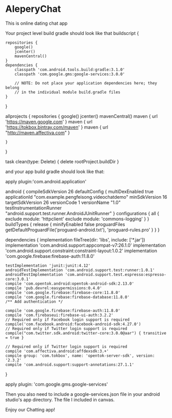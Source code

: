 # AleperyChat
This is online dating chat app

Your project level build gradle should look like that
buildscript {
    
    repositories {
        google()
        jcenter()
        mavenCentral()
    }
    dependencies {
        classpath 'com.android.tools.build:gradle:3.1.0'
        classpath 'com.google.gms:google-services:3.0.0'

        // NOTE: Do not place your application dependencies here; they belong
        // in the individual module build.gradle files
    }
}

allprojects {
    repositories {
        google()
        jcenter()
        mavenCentral()
        maven { url 'https://maven.google.com' }
        maven { url 'https://tokbox.bintray.com/maven' }
        maven { url "http://maven.affectiva.com" }

    }
}



task clean(type: Delete) {
    delete rootProject.buildDir
}

and your app build gradle should look like that:

apply plugin:'com.android.application'

android {
    compileSdkVersion 26
    defaultConfig {
        multiDexEnabled true
        applicationId "com.example.pengfeisong.videochatdemo"
        minSdkVersion 16
        targetSdkVersion 26
        versionCode 1
        versionName "1.0"
        testInstrumentationRunner "android.support.test.runner.AndroidJUnitRunner"
    }
    configurations {
        all {
            exclude module: 'httpclient'
            exclude module: 'commons-logging'
        }
    }
    buildTypes {
        release {
            minifyEnabled false
            proguardFiles getDefaultProguardFile('proguard-android.txt'), 'proguard-rules.pro'
        }
    }
}


dependencies {
    implementation fileTree(dir: 'libs', include: ['*.jar'])
    implementation 'com.android.support:appcompat-v7:26.1.0'
    implementation 'com.android.support.constraint:constraint-layout:1.0.2'
    implementation 'com.google.firebase:firebase-auth:11.8.0'

    testImplementation 'junit:junit:4.12'
    androidTestImplementation 'com.android.support.test:runner:1.0.1'
    androidTestImplementation 'com.android.support.test.espresso:espresso-core:3.0.1'
    compile 'com.opentok.android:opentok-android-sdk:2.13.0'
    compile 'pub.devrel:easypermissions:0.4.0'
    compile 'com.google.firebase:firebase-core:11.8.0'
    compile 'com.google.firebase:firebase-database:11.8.0'
    /** Add authentication */

    compile 'com.google.firebase:firebase-auth:11.8.0'
    compile 'com.firebaseui:firebase-ui-auth:3.2.2'
    // Required only if Facebook login support is required
    compile('com.facebook.android:facebook-android-sdk:4.27.0')
    // Required only if Twitter login support is required
    compile("com.twitter.sdk.android:twitter-core:3.0.0@aar") { transitive = true }

    // Required only if Twitter login support is required
    compile 'com.affectiva.android:affdexsdk:3.+'
    compile group: 'com.tokbox', name: 'opentok-server-sdk', version: '2.3.2'
    compile 'com.android.support:support-annotations:27.1.1'
}

apply plugin: 'com.google.gms.google-services'

Then you also need to include a google-services.json file in your android studio's app directory. The file I included in canvas.

Enjoy our Chatting app!
